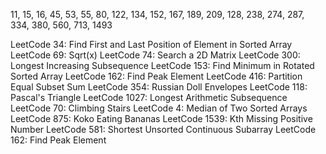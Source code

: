 11, 15, 16, 45, 53, 55, 80, 122, 134, 152, 167, 189, 209, 128, 238, 274, 287, 334, 380, 560, 713, 1493

<!-- Binary Search -->

LeetCode 34: Find First and Last Position of Element in Sorted Array
LeetCode 69: Sqrt(x)
LeetCode 74: Search a 2D Matrix
LeetCode 300: Longest Increasing Subsequence
LeetCode 153: Find Minimum in Rotated Sorted Array
LeetCode 162: Find Peak Element
LeetCode 416: Partition Equal Subset Sum
LeetCode 354: Russian Doll Envelopes
LeetCode 118: Pascal's Triangle
LeetCode 1027: Longest Arithmetic Subsequence
LeetCode 70: Climbing Stairs
LeetCode 4: Median of Two Sorted Arrays
LeetCode 875: Koko Eating Bananas
LeetCode 1539: Kth Missing Positive Number
LeetCode 581: Shortest Unsorted Continuous Subarray
LeetCode 162: Find Peak Element
